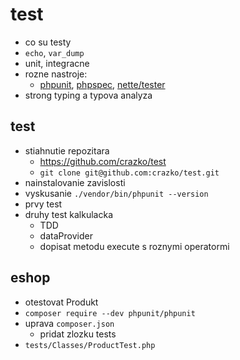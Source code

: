 # test

- co su testy
- `echo`, `var_dump`
- unit, integracne
- rozne nastroje:
	- [phpunit](https://phpunit.de/index.html), [phpspec](http://www.phpspec.net/en/stable/), [nette/tester](https://tester.nette.org/)
- strong typing a typova analyza

## test
- stiahnutie repozitara
	- https://github.com/crazko/test
	- `git clone git@github.com:crazko/test.git`
- nainstalovanie zavislosti
- vyskusanie `./vendor/bin/phpunit --version`
- prvy test
- druhy test kalkulacka
	- TDD
	- dataProvider
	- dopisat metodu execute s roznymi operatormi

## eshop
- otestovat Produkt
- `composer require --dev phpunit/phpunit`
- uprava `composer.json`
	- pridat zlozku tests
- `tests/Classes/ProductTest.php`